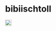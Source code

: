 # bibiischtoll
<a href="https://www.instagram.com/bibiiii_000/"><img align="left" src="https://raw.githubusercontent.com/bibiischtoll/bibiischtoll/main/images/instagram" alt="Bibiischtoll | Instagram" width="21px"/></a>
